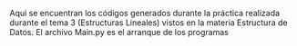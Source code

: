 Aqui se encuentran los códigos generados durante la práctica realizada durante el tema 3 (Estructuras Lineales)
vistos en la materia Estructura de Datos.
El archivo Main.py es el arranque de los programas
